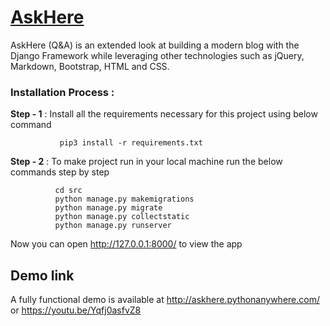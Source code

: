<h1><a href="http://askhere.pythonanywhere.com/">AskHere</a></h1>

AskHere (Q&A) is an extended look at building a modern blog with the Django Framework while leveraging other technologies such as jQuery, Markdown, Bootstrap, HTML and CSS.


### Installation Process : 

**Step - 1** : Install all the requirements necessary for this project using below command
                  
               pip3 install -r requirements.txt 
 
 **Step - 2** : To make project run in your local machine run the below commands step by step
              
              cd src
              python manage.py makemigrations
              python manage.py migrate
              python manage.py collectstatic
              python manage.py runserver
              
   Now you can open http://127.0.0.1:8000/ to view the app 

## Demo link
A fully functional demo is available at http://askhere.pythonanywhere.com/  or  https://youtu.be/Yqfj0asfvZ8
